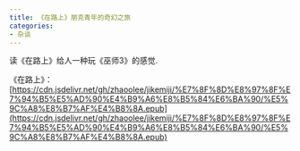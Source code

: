 ```yaml
---
title: 《在路上》朋克青年的奇幻之旅
categories:
- 杂谈
---
```


读《在路上》给人一种玩《巫师3》的感觉.



《在路上》：[https://cdn.jsdelivr.net/gh/zhaoolee/jikemiji/%E7%8F%8D%E8%97%8F%E7%94%B5%E5%AD%90%E4%B9%A6%E8%B5%84%E6%BA%90/%E5%9C%A8%E8%B7%AF%E4%B8%8A.epub](https://cdn.jsdelivr.net/gh/zhaoolee/jikemiji/%E7%8F%8D%E8%97%8F%E7%94%B5%E5%AD%90%E4%B9%A6%E8%B5%84%E6%BA%90/%E5%9C%A8%E8%B7%AF%E4%B8%8A.epub)





